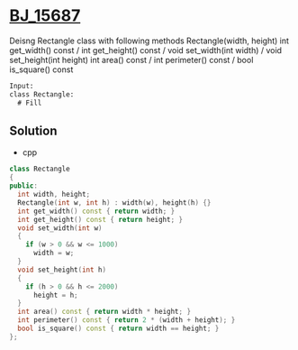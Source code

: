 # [BJ_15687](https://acmicpc.net/problem/15687)

Deisng Rectangle class with following methods
  Rectangle(width, height)
  int get_width() const / int get_height() const / void set_width(int width) / void set_height(int height)
  int area() const / int perimeter() const / bool is_square() const

```txt
Input:
class Rectangle:
  # Fill
```

## Solution

* cpp

```cpp
class Rectangle
{
public:
  int width, height;
  Rectangle(int w, int h) : width(w), height(h) {}
  int get_width() const { return width; }
  int get_height() const { return height; }
  void set_width(int w)
  {
    if (w > 0 && w <= 1000)
      width = w;
  }
  void set_height(int h)
  {
    if (h > 0 && h <= 2000)
      height = h;
  }
  int area() const { return width * height; }
  int perimeter() const { return 2 * (width + height); }
  bool is_square() const { return width == height; }
};
```
